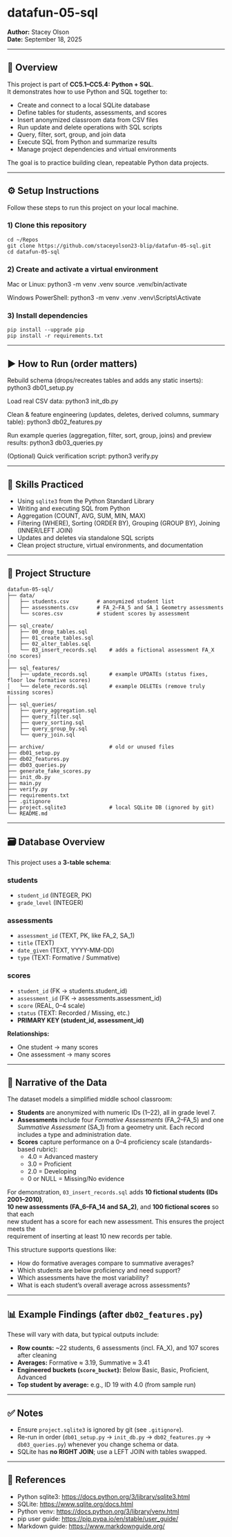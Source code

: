 # datafun-05-sql
**Author:** Stacey Olson  
**Date:** September 18, 2025  

---

## 📌 Overview
This project is part of **CC5.1–CC5.4: Python + SQL**.  
It demonstrates how to use Python and SQL together to:

- Create and connect to a local SQLite database  
- Define tables for students, assessments, and scores  
- Insert anonymized classroom data from CSV files  
- Run update and delete operations with SQL scripts  
- Query, filter, sort, group, and join data  
- Execute SQL from Python and summarize results  
- Manage project dependencies and virtual environments  

The goal is to practice building clean, repeatable Python data projects.

---

## ⚙️ Setup Instructions
Follow these steps to run this project on your local machine.

### 1) Clone this repository
    cd ~/Repos
    git clone https://github.com/staceyolson23-blip/datafun-05-sql.git
    cd datafun-05-sql

### 2) Create and activate a virtual environment
Mac or Linux:
    python3 -m venv .venv
    source .venv/bin/activate

Windows PowerShell:
    python3 -m venv .venv
    .venv\Scripts\Activate

### 3) Install dependencies
    pip install --upgrade pip
    pip install -r requirements.txt

---

## ▶️ How to Run (order matters)

Rebuild schema (drops/recreates tables and adds any static inserts):
    python3 db01_setup.py

Load real CSV data:
    python3 init_db.py

Clean & feature engineering (updates, deletes, derived columns, summary table):
    python3 db02_features.py

Run example queries (aggregation, filter, sort, group, joins) and preview results:
    python3 db03_queries.py

(Optional) Quick verification script:
    python3 verify.py

---

## 🧠 Skills Practiced
- Using `sqlite3` from the Python Standard Library  
- Writing and executing SQL from Python  
- Aggregation (COUNT, AVG, SUM, MIN, MAX)  
- Filtering (WHERE), Sorting (ORDER BY), Grouping (GROUP BY), Joining (INNER/LEFT JOIN)  
- Updates and deletes via standalone SQL scripts  
- Clean project structure, virtual environments, and documentation  

---

## 📂 Project Structure
    datafun-05-sql/
    ├── data/
    │   ├── students.csv         # anonymized student list
    │   ├── assessments.csv      # FA_2–FA_5 and SA_1 Geometry assessments
    │   └── scores.csv           # student scores by assessment
    │
    ├── sql_create/
    │   ├── 00_drop_tables.sql
    │   ├── 01_create_tables.sql
    │   ├── 02_alter_tables.sql
    │   └── 03_insert_records.sql    # adds a fictional assessment FA_X (no scores)
    │
    ├── sql_features/
    │   ├── update_records.sql       # example UPDATEs (status fixes, floor low formative scores)
    │   └── delete_records.sql       # example DELETEs (remove truly missing scores)
    │
    ├── sql_queries/
    │   ├── query_aggregation.sql
    │   ├── query_filter.sql
    │   ├── query_sorting.sql
    │   ├── query_group_by.sql
    │   └── query_join.sql
    │
    ├── archive/                     # old or unused files
    ├── db01_setup.py
    ├── db02_features.py
    ├── db03_queries.py
    ├── generate_fake_scores.py
    ├── init_db.py
    ├── main.py
    ├── verify.py
    ├── requirements.txt
    ├── .gitignore
    ├── project.sqlite3              # local SQLite DB (ignored by git)
    └── README.md

---

## 🗃️ Database Overview

This project uses a **3-table schema**:

### students
- `student_id` (INTEGER, PK)  
- `grade_level` (INTEGER)  

### assessments
- `assessment_id` (TEXT, PK, like FA_2, SA_1)  
- `title` (TEXT)  
- `date_given` (TEXT, YYYY-MM-DD)  
- `type` (TEXT: Formative / Summative)  

### scores
- `student_id` (FK → students.student_id)  
- `assessment_id` (FK → assessments.assessment_id)  
- `score` (REAL, 0–4 scale)  
- `status` (TEXT: Recorded / Missing, etc.)  
- **PRIMARY KEY (student_id, assessment_id)**  

**Relationships:**  
- One student → many scores  
- One assessment → many scores  

---

## 📖 Narrative of the Data

The dataset models a simplified middle school classroom:

- **Students** are anonymized with numeric IDs (1–22), all in grade level 7.  
- **Assessments** include four *Formative Assessments* (FA_2–FA_5) and one *Summative Assessment* (SA_1) from a geometry unit. Each record includes a type and administration date.  
- **Scores** capture performance on a 0–4 proficiency scale (standards-based rubric):
  - 4.0 = Advanced mastery  
  - 3.0 = Proficient  
  - 2.0 = Developing  
  - 0 or NULL = Missing/No evidence  

For demonstration, `03_insert_records.sql` adds **10 fictional students (IDs 2001–2010)**,  
**10 new assessments (FA_6–FA_14 and SA_2)**, and **100 fictional scores** so that each  
new student has a score for each new assessment. This ensures the project meets the  
requirement of inserting at least 10 new records per table.

This structure supports questions like:
- How do formative averages compare to summative averages?  
- Which students are below proficiency and need support?  
- Which assessments have the most variability?  
- What is each student’s overall average across assessments?

---

## 📊 Example Findings (after `db02_features.py`)
These will vary with data, but typical outputs include:

- **Row counts:** ~22 students, 6 assessments (incl. FA_X), and 107 scores after cleaning  
- **Averages:** Formative ≈ 3.19, Summative ≈ 3.41  
- **Engineered buckets (`score_bucket`):** Below Basic, Basic, Proficient, Advanced  
- **Top student by average:** e.g., ID 19 with 4.0 (from sample run)

---

## ✅ Notes
- Ensure `project.sqlite3` is ignored by git (see `.gitignore`).  
- Re-run in order (`db01_setup.py` → `init_db.py` → `db02_features.py` → `db03_queries.py`) whenever you change schema or data.  
- SQLite has **no RIGHT JOIN**; use a LEFT JOIN with tables swapped.

---

## 🔗 References
- Python sqlite3: https://docs.python.org/3/library/sqlite3.html  
- SQLite: https://www.sqlite.org/docs.html  
- Python venv: https://docs.python.org/3/library/venv.html  
- pip user guide: https://pip.pypa.io/en/stable/user_guide/  
- Markdown guide: https://www.markdownguide.org/
